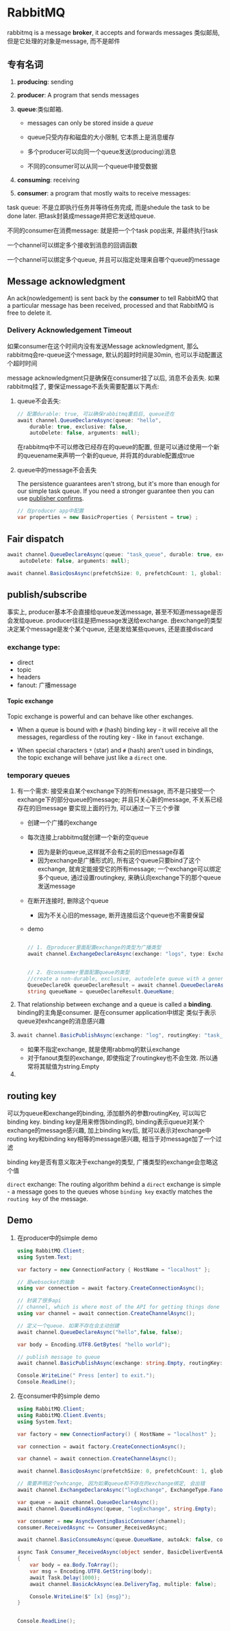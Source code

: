 # RabbitMQ

rabbitmq is a message **broker**, it accepts and forwards messages
类似邮局, 但是它处理的对象是message, 而不是邮件

## 专有名词

1. **producing**: sending

2. **producer**: A program that sends messages

3. **queue**:类似邮箱. 

   - messages can only be stored inside a *queue*

   - queue只受内存和磁盘的大小限制, 它本质上是消息缓存

   - 多个producer可以向同一个queue发送(producing)消息

   - 不同的consumer可以从同一个queue中接受数据

4. **consuming**: receiving
5. **consumer**: a program that mostly waits to receive messages:



task queue: 不是立即执行任务并等待任务完成, 而是shedule the task to be done later.
把task封装成message并把它发送给queue.

不同的consumer在消费message: 就是把一个个task pop出来, 并最终执行task



一个channel可以绑定多个接收到消息的回调函数

一个channel可以绑定多个queue, 并且可以指定处理来自哪个queue的message



## Message acknowledgment

An ack(nowledgement) is sent back by the **consumer** to tell RabbitMQ that a particular message has been received, processed and that RabbitMQ is free to delete it.

### Delivery Acknowledgement Timeout

如果consumer在这个时间内没有发送Message acknowledgment, 那么rabbitmq会re-queue这个message,
默认的超时时间是30min, 也可以手动配置这个超时时间



message acknowledgment只是确保在consumer挂了以后, 消息不会丢失. 
如果rabbitmq挂了, 要保证message不丢失需要配置以下两点:

1. queue不会丢失: 

   ```c#
   // 配置durable: true, 可以确保rabbitmq重启后, queue还在
   await channel.QueueDeclareAsync(queue: "hello",
       durable: true, exclusive: false,
       autoDelete: false, arguments: null);
   ```

   在rabbitmq中不可以修改已经存在的queue的配置, 但是可以通过使用一个新的queuename来声明一个新的queue, 并将其的durable配置成true

2. queue中的message不会丢失

   The persistence guarantees aren't strong, but it's more than enough for our simple task queue. If you need a stronger guarantee then you can use [publisher confirms](https://www.rabbitmq.com/docs/confirms).

   ```c#
   // 在producer app中配置
   var properties = new BasicProperties { Persistent = true} ;
   ```



## Fair dispatch

```c#
await channel.QueueDeclareAsync(queue: "task_queue", durable: true, exclusive: false,
    autoDelete: false, arguments: null);

await channel.BasicQosAsync(prefetchSize: 0, prefetchCount: 1, global: false);
```



## publish/subscribe

事实上, producer基本不会直接给queue发送message, 甚至不知道message是否会发给queue. 
producer往往是把message发送给exchange.
由exchange的类型决定某个message是发个某个queue, 还是发给某些queues, 还是直接discard

### exchange type:

- direct
- topic
- headers
- fanout: 广播message

#### Topic exchange

Topic exchange is powerful and can behave like other exchanges.

- When a queue is bound with `#` (hash) binding key - it will receive all the messages, regardless of the routing key - like in `fanout` exchange.

- When special characters `*` (star) and `#` (hash) aren't used in bindings, the topic exchange will behave just like a `direct` one.

### temporary queues

1. 有一个需求: 接受来自某个exchange下的所有message, 而不是只接受一个exchange下的部分queue的message;  并且只关心新的message, 不关系已经存在的旧message
   要实现上面的行为, 可以通过一下三个步骤

   - 创建一个广播的exchange
   - 每次连接上rabbitmq就创建一个新的空queue
     -  因为是新的queue,这样就不会有之前的旧message存着
     - 因为exchange是广播形式的, 所有这个queue只要bind了这个exchange, 就肯定能接受它的所有message; 
       一个exchange可以绑定多个queue, 通过设置routingkey, 来确认向exchange下的那个queue发送message
   - 在断开连接时, 删除这个queue
     - 因为不关心旧的message, 断开连接后这个queue也不需要保留

   - demo

     ```c#
     
     // 1. 在producer里面配置exchange的类型为广播类型
     await channel.ExchangeDeclareAsync(exchange: "logs", type: ExchangeType.Fanout);
     
     
     // 2. 在consummer里面配置queue的类型
     //create a non-durable, exclusive, autodelete queue with a generated name:
     QueueDeclareOk queueDeclareResult = await channel.QueueDeclareAsync();
     string queueName = queueDeclareResult.QueueName;
     ```



2.  That relationship between exchange and a queue is called a **binding**.
   binding的主角是consumer. 是在consumer application中绑定
   类似于表示queue对exhcange的消息感兴趣

3. ```c#
   await channel.BasicPublishAsync(exchange: "log", routingKey: "task_queue", mandatory: true, basicProperties: properties, body: body);
   
   ```

   - 如果不指定exchange, 就是使用rabbmq的默认exchange
   - 对于fanout类型的exchange, 即使指定了routingkey也不会生效. 
     所以通常将其赋值为string.Empty

4. 



## routing key

可以为queue和exchange的binding, 添加额外的参数routingKey, 可以叫它binding key. 
binding key是用来修饰binding的, binding表示queue对某个exchange的message感兴趣, 加上binding key后, 就可以表示对exchange中routing key和binding key相等的message感兴趣, 相当于对message加了一个过滤

binding key是否有意义取决于exchange的类型, 广播类型的exchange会忽略这个值

 `direct` exchange: The routing algorithm behind a `direct` exchange is simple - a message goes to the queues whose `binding key` exactly matches the `routing key` of the message.





## Demo

1. 在producer中的simple demo

   ```csharp
   using RabbitMQ.Client;
   using System.Text;
   
   var factory = new ConnectionFactory { HostName = "localhost" };
   
   // 是websocket的抽象
   using var connection = await factory.CreateConnectionAsync();
   
   // 封装了很多api
   // channel, which is where most of the API for getting things done resides.
   using var channel = await connection.CreateChannelAsync();
   
   // 定义一个queue. 如果不存在会主动创建
   await channel.QueueDeclareAsync("hello",false, false);
   
   var body = Encoding.UTF8.GetBytes( "hello world");
   
   // publish message to queue
   await channel.BasicPublishAsync(exchange: string.Empty, routingKey: "hello", body: body);
   
   Console.WriteLine(" Press [enter] to exit.");
   Console.ReadLine();
   ```

2. 在consumer中的simple demo

   ```c#
   using RabbitMQ.Client;
   using RabbitMQ.Client.Events;
   using System.Text;
   
   var factory = new ConnectionFactory() { HostName = "localhost" };
   
   var connection = await factory.CreateConnectionAsync();
   
   var channel = await connection.CreateChannelAsync();
   
   await channel.BasicQosAsync(prefetchSize: 0, prefetchCount: 1, global: false);
   
   // 需要声明这个exhcange, 因为如果queue和不存在的exchange绑定, 会出错
   await channel.ExchangeDeclareAsync("logExchange", ExchangeType.Fanout);
   
   var queue = await channel.QueueDeclareAsync();
   await channel.QueueBindAsync(queue, "logExchange", string.Empty);
   
   var consumer = new AsyncEventingBasicConsumer(channel);
   consumer.ReceivedAsync += Consumer_ReceivedAsync;
   
   await channel.BasicConsumeAsync(queue.QueueName, autoAck: false, consumer: consumer);
   
   async Task Consumer_ReceivedAsync(object sender, BasicDeliverEventArgs ea)
   {
       var body = ea.Body.ToArray();
       var msg = Encoding.UTF8.GetString(body);
       await Task.Delay(1000);
       await channel.BasicAckAsync(ea.DeliveryTag, multiple: false);
   
       Console.WriteLine($" [x] {msg}");
   }
   
   
   Console.ReadLine();
   
   
   ```



